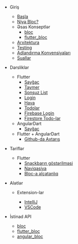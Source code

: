 - Giriş

  - [Başla](az/gettingstarted.md)
  - [Niyə Bloc?](az/whybloc.md)
  - Əsas Konseptlər
    - [bloc](az/coreconcepts.md)
    - [flutter_bloc](az/flutterbloccoreconcepts.md)
  - [Arxitektura](az/architecture.md)
  - [Testing](az/testing.md)
  - [Adlandırma Konvensiyaları](az/blocnamingconventions.md)
  - [Suallar](az/faqs.md)

- Dərsliklər

  - Flutter
    - [Sayğac](fluttercountertutorial.md)
    - [Taymer](fluttertimertutorial.md)
    - [Sonsuz List](flutterinfinitelisttutorial.md)
    - [Login](flutterlogintutorial.md)
    - [Hava](flutterweathertutorial.md)
    - [Todolar](fluttertodostutorial.md)
    - [Firebase Login](flutterfirebaselogintutorial.md)
    - [Firestore Todo-lar](flutterfirestoretodostutorial.md)
  - AngularDart
    - [Sayğac](angularcountertutorial.md)
  - Flutter + AngularDart
    - [Github-da Axtarış](flutterangulargithubsearch.md)

- Tariflər

  - Flutter
    - [Snackbarın göstərilməsi](recipesfluttershowsnackbar.md)
    - [Naviqasiya](recipesflutternavigation.md)
    - [Bloc-a əlçatanlıq](recipesflutterblocaccess.md)

- Alətlər

  - Extension-lar

    - [IntelliJ](blocintellijextension.md)
    - [VSCode](blocvscodeextension.md)

- İstinad API
  - [bloc](https://pub.dev/documentation/bloc/latest/bloc/bloc-library.html)
  - [flutter_bloc](https://pub.dev/documentation/flutter_bloc/latest/flutter_bloc/flutter_bloc-library.html)
  - [angular_bloc](https://pub.dev/documentation/angular_bloc/latest/angular_dart/angular_dart-library.html)
